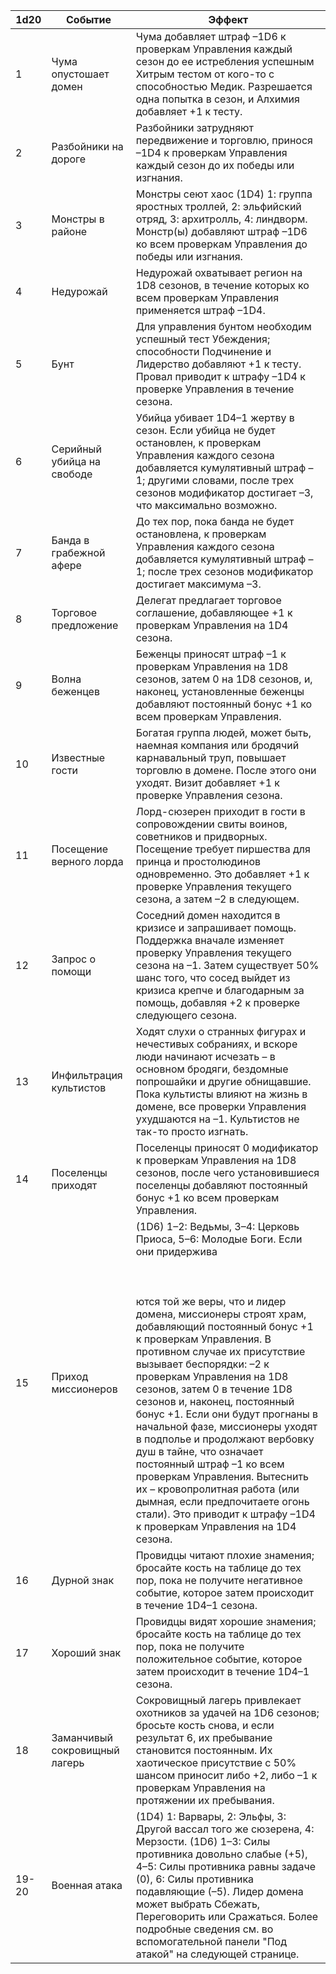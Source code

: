 
| 1d20 | Событие | Эффект |
| ---- | ---- | ---- |
| 1 | Чума опустошает домен | Чума добавляет штраф –1D6 к проверкам Управления каждый сезон до ее истребления успешным Хитрым тестом от кого-то с способностью Медик. Разрешается одна попытка в сезон, и Алхимия добавляет +1 к тесту. |
| 2 | Разбойники на дороге | Разбойники затрудняют передвижение и торговлю, принося –1D4 к проверкам Управления каждый сезон до их победы или изгнания. |
| 3 | Монстры в районе | Монстры сеют хаос (1D4) 1: группа яростных троллей, 2: эльфийский отряд, 3: архитролль, 4: линдворм. Монстр(ы) добавляют штраф –1D6 ко всем проверкам Управления до победы или изгнания. |
| 4 | Недурожай | Недурожай охватывает регион на 1D8 сезонов, в течение которых ко всем проверкам Управления применяется штраф –1D4. |
| 5 | Бунт | Для управления бунтом необходим успешный тест Убеждения; способности Подчинение и Лидерство добавляют +1 к тесту. Провал приводит к штрафу –1D4 к проверке Управления в течение сезона. |
| 6 | Серийный убийца на свободе | Убийца убивает 1D4–1 жертву в сезон. Если убийца не будет остановлен, к проверкам Управления каждого сезона добавляется кумулятивный штраф –1; другими словами, после трех сезонов модификатор достигает –3, что максимально возможно. |
| 7 | Банда в грабежной афере | До тех пор, пока банда не будет остановлена, к проверкам Управления каждого сезона добавляется кумулятивный штраф –1; после трех сезонов модификатор достигает максимума –3. |
| 8 | Торговое предложение | Делегат предлагает торговое соглашение, добавляющее +1 к проверкам Управления на 1D4 сезона. |
| 9 | Волна беженцев | Беженцы приносят штраф –1 к проверкам Управления на 1D8 сезонов, затем 0 на 1D8 сезонов, и, наконец, установленные беженцы добавляют постоянный бонус +1 ко всем проверкам Управления. |
| 10 | Известные гости | Богатая группа людей, может быть, наемная компания или бродячий карнавальный труп, повышает торговлю в домене. После этого они уходят. Визит добавляет +1 к проверке Управления сезона. |
| 11 | Посещение верного лорда | Лорд-сюзерен приходит в гости в сопровождении свиты воинов, советников и придворных. Посещение требует пиршества для принца и простолюдинов одновременно. Это добавляет +1 к проверке Управления текущего сезона, а затем –2 в следующем. |
| 12 | Запрос о помощи | Соседний домен находится в кризисе и запрашивает помощь. Поддержка вначале изменяет проверку Управления текущего сезона на –1. Затем существует 50% шанс того, что сосед выйдет из кризиса крепче и благодарным за помощь, добавляя +2 к проверке следующего сезона. |
| 13 | Инфильтрация культистов | Ходят слухи о странных фигурах и нечестивых собраниях, и вскоре люди начинают исчезать – в основном бродяги, бездомные попрошайки и другие обнищавшие. Пока культисты влияют на жизнь в домене, все проверки Управления ухудшаются на –1. Культистов не так-то просто изгнать. |
| 14 | Поселенцы приходят | Поселенцы приносят 0 модификатор к проверкам Управления на 1D8 сезонов, после чего установившиеся поселенцы добавляют постоянный бонус +1 ко всем проверкам Управления. |
| 15 | Приход миссионеров | (1D6) 1–2: Ведьмы, 3–4: Церковь Приоса, 5–6: Молодые Боги. Если они придержива<br><br>  <br><br>ются той же веры, что и лидер домена, миссионеры строят храм, добавляющий постоянный бонус +1 к проверкам Управления. В противном случае их присутствие вызывает беспорядки: –2 к проверкам Управления на 1D8 сезонов, затем 0 в течение 1D8 сезонов и, наконец, постоянный бонус +1. Если они будут прогнаны в начальной фазе, миссионеры уходят в подполье и продолжают вербовку душ в тайне, что означает постоянный штраф –1 ко всем проверкам Управления. Вытеснить их – кровопролитная работа (или дымная, если предпочитаете огонь стали). Это приводит к штрафу –1D4 к проверкам Управления на 1D4 сезона. |
| 16 | Дурной знак | Провидцы читают плохие знамения; бросайте кость на таблице до тех пор, пока не получите негативное событие, которое затем происходит в течение 1D4–1 сезона. |
| 17 | Хороший знак | Провидцы видят хорошие знамения; бросайте кость на таблице до тех пор, пока не получите положительное событие, которое затем происходит в течение 1D4–1 сезона. |
| 18 | Заманчивый сокровищный лагерь | Сокровищный лагерь привлекает охотников за удачей на 1D6 сезонов; бросьте кость снова, и если результат 6, их пребывание становится постоянным. Их хаотическое присутствие с 50% шансом приносит либо +2, либо –1 к проверкам Управления на протяжении их пребывания. |
| 19-20 | Военная атака | (1D4) 1: Варвары, 2: Эльфы, 3: Другой вассал того же сюзерена, 4: Мерзости. (1D6) 1–3: Силы противника довольно слабые (+5), 4–5: Силы противника равны задаче (0), 6: Силы противника подавляющие (–5). Лидер домена может выбрать Сбежать, Переговорить или Сражаться. Более подробные сведения см. во вспомогательной панели "Под атакой" на следующей странице. |
